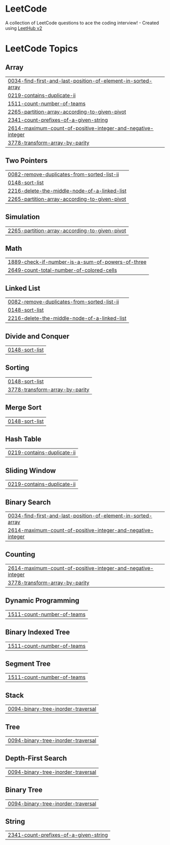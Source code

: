# LeetCode
A collection of LeetCode questions to ace the coding interview! - Created using [LeetHub v2](https://github.com/arunbhardwaj/LeetHub-2.0)

<!---LeetCode Topics Start-->
# LeetCode Topics
## Array
|  |
| ------- |
| [0034-find-first-and-last-position-of-element-in-sorted-array](https://github.com/Umeshh27/LeetCode/tree/master/0034-find-first-and-last-position-of-element-in-sorted-array) |
| [0219-contains-duplicate-ii](https://github.com/Umeshh27/LeetCode/tree/master/0219-contains-duplicate-ii) |
| [1511-count-number-of-teams](https://github.com/Umeshh27/LeetCode/tree/master/1511-count-number-of-teams) |
| [2265-partition-array-according-to-given-pivot](https://github.com/Umeshh27/LeetCode/tree/master/2265-partition-array-according-to-given-pivot) |
| [2341-count-prefixes-of-a-given-string](https://github.com/Umeshh27/LeetCode/tree/master/2341-count-prefixes-of-a-given-string) |
| [2614-maximum-count-of-positive-integer-and-negative-integer](https://github.com/Umeshh27/LeetCode/tree/master/2614-maximum-count-of-positive-integer-and-negative-integer) |
| [3778-transform-array-by-parity](https://github.com/Umeshh27/LeetCode/tree/master/3778-transform-array-by-parity) |
## Two Pointers
|  |
| ------- |
| [0082-remove-duplicates-from-sorted-list-ii](https://github.com/Umeshh27/LeetCode/tree/master/0082-remove-duplicates-from-sorted-list-ii) |
| [0148-sort-list](https://github.com/Umeshh27/LeetCode/tree/master/0148-sort-list) |
| [2216-delete-the-middle-node-of-a-linked-list](https://github.com/Umeshh27/LeetCode/tree/master/2216-delete-the-middle-node-of-a-linked-list) |
| [2265-partition-array-according-to-given-pivot](https://github.com/Umeshh27/LeetCode/tree/master/2265-partition-array-according-to-given-pivot) |
## Simulation
|  |
| ------- |
| [2265-partition-array-according-to-given-pivot](https://github.com/Umeshh27/LeetCode/tree/master/2265-partition-array-according-to-given-pivot) |
## Math
|  |
| ------- |
| [1889-check-if-number-is-a-sum-of-powers-of-three](https://github.com/Umeshh27/LeetCode/tree/master/1889-check-if-number-is-a-sum-of-powers-of-three) |
| [2649-count-total-number-of-colored-cells](https://github.com/Umeshh27/LeetCode/tree/master/2649-count-total-number-of-colored-cells) |
## Linked List
|  |
| ------- |
| [0082-remove-duplicates-from-sorted-list-ii](https://github.com/Umeshh27/LeetCode/tree/master/0082-remove-duplicates-from-sorted-list-ii) |
| [0148-sort-list](https://github.com/Umeshh27/LeetCode/tree/master/0148-sort-list) |
| [2216-delete-the-middle-node-of-a-linked-list](https://github.com/Umeshh27/LeetCode/tree/master/2216-delete-the-middle-node-of-a-linked-list) |
## Divide and Conquer
|  |
| ------- |
| [0148-sort-list](https://github.com/Umeshh27/LeetCode/tree/master/0148-sort-list) |
## Sorting
|  |
| ------- |
| [0148-sort-list](https://github.com/Umeshh27/LeetCode/tree/master/0148-sort-list) |
| [3778-transform-array-by-parity](https://github.com/Umeshh27/LeetCode/tree/master/3778-transform-array-by-parity) |
## Merge Sort
|  |
| ------- |
| [0148-sort-list](https://github.com/Umeshh27/LeetCode/tree/master/0148-sort-list) |
## Hash Table
|  |
| ------- |
| [0219-contains-duplicate-ii](https://github.com/Umeshh27/LeetCode/tree/master/0219-contains-duplicate-ii) |
## Sliding Window
|  |
| ------- |
| [0219-contains-duplicate-ii](https://github.com/Umeshh27/LeetCode/tree/master/0219-contains-duplicate-ii) |
## Binary Search
|  |
| ------- |
| [0034-find-first-and-last-position-of-element-in-sorted-array](https://github.com/Umeshh27/LeetCode/tree/master/0034-find-first-and-last-position-of-element-in-sorted-array) |
| [2614-maximum-count-of-positive-integer-and-negative-integer](https://github.com/Umeshh27/LeetCode/tree/master/2614-maximum-count-of-positive-integer-and-negative-integer) |
## Counting
|  |
| ------- |
| [2614-maximum-count-of-positive-integer-and-negative-integer](https://github.com/Umeshh27/LeetCode/tree/master/2614-maximum-count-of-positive-integer-and-negative-integer) |
| [3778-transform-array-by-parity](https://github.com/Umeshh27/LeetCode/tree/master/3778-transform-array-by-parity) |
## Dynamic Programming
|  |
| ------- |
| [1511-count-number-of-teams](https://github.com/Umeshh27/LeetCode/tree/master/1511-count-number-of-teams) |
## Binary Indexed Tree
|  |
| ------- |
| [1511-count-number-of-teams](https://github.com/Umeshh27/LeetCode/tree/master/1511-count-number-of-teams) |
## Segment Tree
|  |
| ------- |
| [1511-count-number-of-teams](https://github.com/Umeshh27/LeetCode/tree/master/1511-count-number-of-teams) |
## Stack
|  |
| ------- |
| [0094-binary-tree-inorder-traversal](https://github.com/Umeshh27/LeetCode/tree/master/0094-binary-tree-inorder-traversal) |
## Tree
|  |
| ------- |
| [0094-binary-tree-inorder-traversal](https://github.com/Umeshh27/LeetCode/tree/master/0094-binary-tree-inorder-traversal) |
## Depth-First Search
|  |
| ------- |
| [0094-binary-tree-inorder-traversal](https://github.com/Umeshh27/LeetCode/tree/master/0094-binary-tree-inorder-traversal) |
## Binary Tree
|  |
| ------- |
| [0094-binary-tree-inorder-traversal](https://github.com/Umeshh27/LeetCode/tree/master/0094-binary-tree-inorder-traversal) |
## String
|  |
| ------- |
| [2341-count-prefixes-of-a-given-string](https://github.com/Umeshh27/LeetCode/tree/master/2341-count-prefixes-of-a-given-string) |
<!---LeetCode Topics End-->